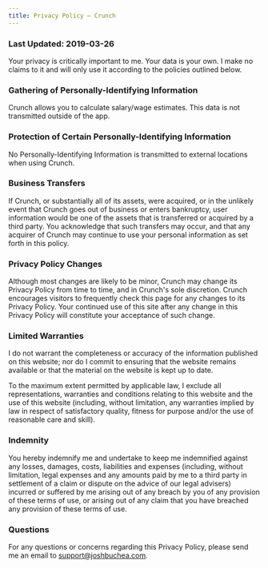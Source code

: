```yaml
---
title: Privacy Policy — Crunch
---
```


### Last Updated: 2019-03-26

Your privacy is critically important to me. Your data is your own. I make no claims to it and will only use it according to the policies outlined below.

### Gathering of Personally-Identifying Information

Crunch allows you to calculate salary/wage estimates. This data is not transmitted outside of the app.

### Protection of Certain Personally-Identifying Information

No Personally-Identifying Information is transmitted to external locations when using Crunch.

### Business Transfers

If Crunch, or substantially all of its assets, were acquired, or in the unlikely event that Crunch goes out of business or enters bankruptcy, user information would be one of the assets that is transferred or acquired by a third party. You acknowledge that such transfers may occur, and that any acquirer of Crunch may continue to use your personal information as set forth in this policy.

### Privacy Policy Changes

Although most changes are likely to be minor, Crunch may change its Privacy Policy from time to time, and in Crunch's sole discretion. Crunch encourages visitors to frequently check this page for any changes to its Privacy Policy. Your continued use of this site after any change in this Privacy Policy will constitute your acceptance of such change.

### Limited Warranties

I do not warrant the completeness or accuracy of the information published on this website; nor do I commit to ensuring that the website remains available or that the material on the website is kept up to date.

To the maximum extent permitted by applicable law, I exclude all representations, warranties and conditions relating to this website and the use of this website (including, without limitation, any warranties implied by law in respect of satisfactory quality, fitness for purpose and/or the use of reasonable care and skill).

### Indemnity

You hereby indemnify me and undertake to keep me indemnified against any losses, damages, costs, liabilities and expenses (including, without limitation, legal expenses and any amounts paid by me to a third party in settlement of a claim or dispute on the advice of our legal advisers) incurred or suffered by me arising out of any breach by you of any provision of these terms of use, or arising out of any claim that you have breached any provision of these terms of use.

### Questions

For any questions or concerns regarding this Privacy Policy, please send me an email to [support@joshbuchea.com](mailto:support@joshbuchea.com).
